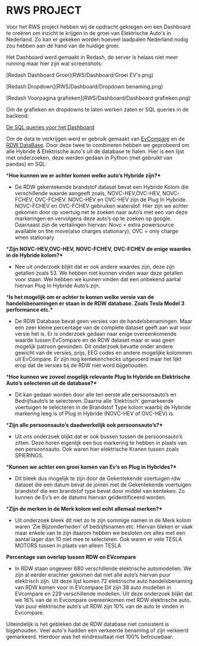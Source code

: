 # RWS PROJECT

Voor het RWS project hebben wij de opdracht gekregen om een Dashboard te creëren om inzicht te krijgen in de groei van Elektrische Auto's in Nederland. Zo kan er gekeken worden hoeveel laadpalen Nederland nodig zou hebben aan de hand van de huidige groei.



Het Dashboard werd gemaakt in Redash, de server is helaas niet meer running maar hier zijn wat screenshots:

[Redash Dashboard Groei](RWS/Dashboard/Groei EV's.png)

[Redash Dropdown](RWS/Dashboard/Dropdown benaming.png)

[Redash Voorpagina grafieken](RWS/Dashboard/Dashboard grafieken.png)



Om de grafieken en dropdowns te laten werken zaten er SQL queries in de backend:

[De SQL queries voor het Dashboard](RWS/queries)



Om de data te verkrijgen werd er gebruik gemaakt van [EvCompare](https://evcompare.io/) en de [RDW DataBase](https://opendata.rdw.nl/). Door deze twee te combineren hebben we geprobeerd om alle Hybride & Elektrische auto's uit de database te halen. Hier is een lijst met onderzoeken, deze werden gedaan in Python (met gebruikt van pandas) en SQL:



***Hoe kunnen we er achter komen welke auto’s Hybride zijn?\***

- De RDW gekentekende brandstof dataset bevat een Hybride Kolom die verschillende waarde aangeeft zoals, NOVC-HEV,OVC-HEV, NOVC-FCHEV, OVC-FCHEV. NOVC-HEV en OVC-HEV zijn de Plug In Hybride. NOVC-FCHEV en OVC-FCHEV gebruiken waterstof. Hier zijn we achter gekomen door op voertuig.net te zoeken naar auto’s met een van deze markeringen en vervolgens deze auto’s op te zoeken op google. Daarnaast zijn de vertalingen hiervan: Novc = extra powersource available on the move(also charges stationary), OVC = only charge when stationary

 

***Zijn NOVC-HEV,OVC-HEV, NOVC-FCHEV, OVC-FCHEV de enige waardes in de Hybride kolom?\***

- Nee uit onderzoek blijkt dat er ook andere waardes zijn, deze zijn getallen zoals 53. We hebben niet kunnen vinden waar deze getallen voor staan. Wel hebben we kunnen vinden dat een onbekend aantal hiervan Plug In Hybride Auto’s zijn.

 

***Is het mogelijk om er achter te komen welke versie van de handelsbenamingen er staan in de RDW database. Zoals Tesla Model 3 performance etc.\***

- De RDW Database bevat geen versies van de handelsbenamingen. Maar een zeer kleine percentage van de complete dataset geeft aan wat voor versie het is. Er is onderzoek gedaan naar enige overeenkomende waarde tussen EvCompare en de RDW dataset maar er was geen mogelijk patroon gevonden. Dit onderzoek bevatte onder andere gewicht van de versies, prijs, EEG codes en andere mogelijke kolommen uit EvCompare. Er zijn nog kentekenchecks uitgevoerd maar het lijkt erop dat de versies bij de RDW niet word bijgehouden.

 

***Hoe kunnen we zoveel mogelijk relevante Plug In Hybride en Elektrische Auto’s selecteren uit de database?\***

- Dit kan gedaan worden door alle ten eerste alle persoonsauto’s en Bedrijfsauto’s te selecteren. Daarna alle ‘Elektrisch’ gemarkeerde voertuigen te selecteren in de Brandstof Type kolom waarbij de Hybride markering leeg is of Plug in Hybride (NOVC-HEV of OVC-HEV) is.

 

***Zijn alle persoonsauto’s daadwerkelijk ook persoonsauto’s?\***

- Uit ons onderzoek blijkt dat er ook bussen tussen de persoonsauto’s zitten. Deze horen eigenlijk een bus markering te hebben in plaats van een persoonsauto. Ook waren hier elektrische Kranen tussen zoals SPIERINGS.

 

***Kunnen we achter een groei komen van Ev’s en Plug in Hybrides?\***

- Dit bleek dus mogelijk te zijn door de Gekentekende voertuigen rdw dataset die een datum bevat de joinen met de Gekentekende voertuigen brandstof die een brandstof type bevat door middel van kenteken. Zo kunnen de Ev’s en de datums hiervan geïdentificeerd worden.

 

***Zijn de merken in de Merk kolom wel echt allemaal merken?\***

- Uit onderzoek bleek dit niet zo te zijn sommige namen in de Merk kolom waren ‘Zie Bijzonderheden’ of bedrijfsnamen etc. Hiervan bleken er vaak maar enkele van te zijn daarom hebben we besloten om alles met een aantal lager dan 10 niet mee te selecteren. Ook waren er vele TESLA MOTORS tussen in plaats van alleen TESLA

**Percentage van overlap tussen RDW en EVcompare**

- In RDW staan ongeveer 680 verschillende elektrische automodellen. We zijn al eerder erachter gekomen dat niet alle auto’s hiervan puur elektrisch zijn. Uit deze lijst komen 72 elektrische auto handelsbenaming van RDW komen voor in EVcompare Dit zijn 38 auto modellen in EVcompare en 229 verschillende modellen. Uit deze onderzoek blijkt dat we 16% van de in Evcompare overeenkomen met RDW elektrische auto. Van puur elektrische auto’s uit RDW zijn 10% van de auto te vinden in Evcompare.



Uiteindelijk is het gebleken dat de RDW database niet consistent is bijgehouden. Veel auto's hadden een verkeerde benaming of zijn verkeerd gemarkeerd. Hierdoor was het eindresultaat niet 100% betrouwbaar. 